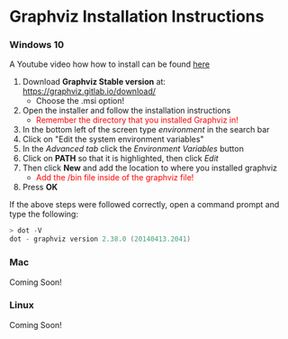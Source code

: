 # Graphviz Installation Instructions

### Windows 10

A Youtube video how how to install can be found [here](https://www.youtube.com/watch?v=WkLhdBbf-3E)

1) Download **Graphviz Stable version** at: https://graphviz.gitlab.io/download/
    - Choose the .msi option!
2) Open the installer and follow the installation instructions
    - <span style="color:red">Remember the directory that you       installed Graphviz in!
    </span>
3) In the bottom left of the screen type *environment* in the search bar
4) Click on "Edit the system environment variables"
5) In the *Advanced tab* click the *Environment Variables* button
6) Click on **PATH** so that it is highlighted, then click *Edit*
7) Then click **New** and add the location to where you installed graphviz
    - <span style="color:red">Add the /bin file inside of the graphviz file!</span>
8) Press **OK**

If the above steps were followed correctly, open a command prompt and type the following:

```powershell
> dot -V
dot - graphviz version 2.38.0 (20140413.2041)
```

### Mac
Coming Soon!

### Linux
Coming Soon!